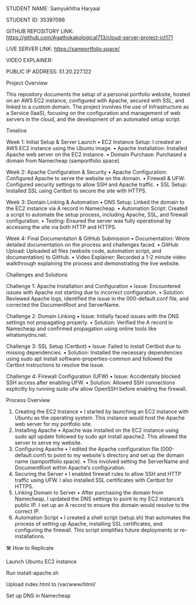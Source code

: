 STUDENT NAME: Samyukhtha Haryaal

STUDENT ID: 35397098

GITHUB REPOSITORY LINK: https://github.com/Agathokakological713/cloud-server-project-ict171

LIVE SERVER LINK: https://samportfolio.space/

VIDEO EXPLAINER:

PUBLIC IP ADDRESS: 51.20.227.122
 
Project Overview

This repository documents the setup of a personal portfolio website, hosted on an AWS EC2 instance, configured with Apache, secured with SSL, and linked to a custom domain. The project involves the use of Infrastructure as a Service (IaaS), focusing on the configuration and management of web servers in the cloud, and the development of an automated setup script.
 
Timeline

Week 1: Initial Setup & Server Launch
•	EC2 Instance Setup: I created an AWS EC2 instance using the Ubuntu image.
•	Apache Installation: Installed Apache web server on the EC2 instance.
•	Domain Purchase: Purchased a domain from Namecheap (samportfolio.space).

Week 2: Apache Configuration & Security
•	Apache Configuration: Configured Apache to serve the website on the domain.
•	Firewall & UFW: Configured security settings to allow SSH and Apache traffic.
•	SSL Setup: Installed SSL using Certbot to secure the site with HTTPS.

Week 3: Domain Linking & Automation
•	DNS Setup: Linked the domain to the EC2 instance via A record in Namecheap.
•	Automation Script: Created a script to automate the setup process, including Apache, SSL, and firewall configuration.
•	Testing: Ensured the server was fully operational by accessing the site via both HTTP and HTTPS.

Week 4: Final Documentation & GitHub Submission
•	Documentation: Wrote detailed documentation on the process and challenges faced.
•	GitHub Upload: Uploaded all files (website code, automation script, and documentation) to GitHub.
•	Video Explainer: Recorded a 1-2 minute video walkthrough explaining the process and demonstrating the live website.
 
Challenges and Solutions

Challenge 1: Apache Installation and Configuration
•	Issue: Encountered issues with Apache not starting due to incorrect configuration.
•	Solution: Reviewed Apache logs, identified the issue in the 000-default.conf file, and corrected the DocumentRoot and ServerName.

Challenge 2: Domain Linking
•	Issue: Initially faced issues with the DNS settings not propagating properly.
•	Solution: Verified the A record in Namecheap and confirmed propagation using online tools like whatsmydns.net.

Challenge 3: SSL Setup (Certbot)
•	Issue: Failed to install Certbot due to missing dependencies.
•	Solution: Installed the necessary dependencies using sudo apt install software-properties-common and followed the Certbot instructions to resolve the issue.

Challenge 4: Firewall Configuration (UFW)
•	Issue: Accidentally blocked SSH access after enabling UFW.
•	Solution: Allowed SSH connections explicitly by running sudo ufw allow OpenSSH before enabling the firewall.
 
Process Overview

1.	Creating the EC2 Instance
•	I started by launching an EC2 instance with Ubuntu as the operating system. This instance would host the Apache web server for my portfolio site.
2.	Installing Apache
•	Apache was installed on the EC2 instance using sudo apt update followed by sudo apt install apache2. This allowed the server to serve my website.
3.	Configuring Apache
•	I edited the Apache configuration file (000-default.conf) to point to my website's directory and set up the domain name (samportfolio.space).
•	This involved setting the ServerName and DocumentRoot within Apache’s configuration.
4.	Securing the Server
•	I enabled firewall rules to allow SSH and HTTP traffic using UFW. I also installed SSL certificates with Certbot for HTTPS.
5.	Linking Domain to Server
•	After purchasing the domain from Namecheap, I updated the DNS settings to point to my EC2 instance’s public IP. I set up an A record to ensure the domain would resolve to the correct IP.
6.	Automation Script
•	I created a shell script (setup.sh) that automates the process of setting up Apache, installing SSL certificates, and configuring the firewall. This script simplifies future deployments or re-installations.

🛠️ How to Replicate

Launch Ubuntu EC2 instance

Run install-apache.sh

Upload index.html to /var/www/html/

Set up DNS in Namecheap
